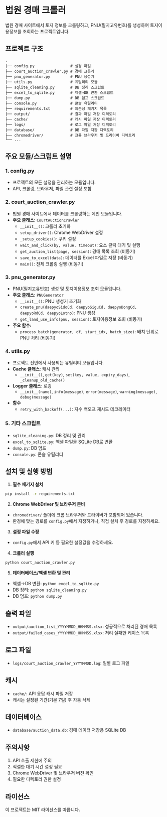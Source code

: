 # 법원 경매 크롤러

법원 경매 사이트에서 토지 정보를 크롤링하고, PNU(필지고유번호)를 생성하여 토지이용정보를 조회하는 프로젝트입니다.

## 프로젝트 구조

```
.
├── config.py                # 설정 파일
├── court_auction_crawler.py # 경매 크롤러
├── pnu_generator.py         # PNU 생성기
├── utils.py                 # 유틸리티 모듈
├── sqlite_cleaning.py       # DB 정리 스크립트
├── excel_to_sqlite.py       # 엑셀→DB 변환 스크립트
├── dump.py                  # DB 덤프 스크립트
├── console.py               # 콘솔 유틸리티
├── requirements.txt         # 의존성 패키지 목록
├── output/                  # 결과 파일 저장 디렉토리
├── cache/                   # 캐시 파일 저장 디렉토리
├── logs/                    # 로그 파일 저장 디렉토리
├── database/                # DB 파일 저장 디렉토리
├── chromedriver/            # 크롬 브라우저 및 드라이버 디렉토리
└── ...
```

## 주요 모듈/스크립트 설명

### 1. config.py
- 프로젝트의 모든 설정을 관리하는 모듈입니다.
- API, 크롤링, 브라우저, 파일 관련 설정 포함

### 2. court_auction_crawler.py
- 법원 경매 사이트에서 데이터를 크롤링하는 메인 모듈입니다.
- **주요 클래스:** `CourtAuctionCrawler`
  - `__init__()`: 크롤러 초기화
  - `setup_driver()`: Chrome WebDriver 설정
  - `_setup_cookies()`: 쿠키 설정
  - `wait_and_click(by, value, timeout)`: 요소 클릭 대기 및 실행
  - `get_auction_list(page, session)`: 경매 목록 조회 (비동기)
  - `save_to_excel(data)`: 데이터를 Excel 파일로 저장 (비동기)
  - `main()`: 전체 크롤링 실행 (비동기)

### 3. pnu_generator.py
- PNU(필지고유번호) 생성 및 토지이용정보 조회 모듈입니다.
- **주요 클래스:** `PNUGenerator`
  - `__init__()`: PNU 생성기 초기화
  - `create_pnu(daepyoSidoCd, daepyoSiguCd, daepyoDongCd, daepyoRdCd, daepyoLotno)`: PNU 생성
  - `get_land_use_info(pnu, session)`: 토지이용정보 조회 (비동기)
- **주요 함수:**
  - `process_batch(generator, df, start_idx, batch_size)`: 배치 단위로 PNU 처리 (비동기)

### 4. utils.py
- 프로젝트 전반에서 사용되는 유틸리티 모듈입니다.
- **Cache 클래스**: 캐시 관리
  - `__init__()`, `get(key)`, `set(key, value, expiry_days)`, `_cleanup_old_cache()`
- **Logger 클래스**: 로깅
  - `__init__(name)`, `info(message)`, `error(message)`, `warning(message)`, `debug(message)`
- **함수**
  - `retry_with_backoff(...)`: 지수 백오프 재시도 데코레이터

### 5. 기타 스크립트
- `sqlite_cleaning.py`: DB 정리 및 관리
- `excel_to_sqlite.py`: 엑셀 파일을 SQLite DB로 변환
- `dump.py`: DB 덤프
- `console.py`: 콘솔 유틸리티

## 설치 및 실행 방법

1. **필수 패키지 설치**

```bash
pip install -r requirements.txt
```

2. **Chrome WebDriver 및 브라우저 준비**
- `chromedriver/` 폴더에 크롬 브라우저와 드라이버가 포함되어 있습니다.
- 환경에 맞는 경로를 `config.py`에서 지정하거나, 직접 설치 후 경로를 지정하세요.

3. **설정 파일 수정**
- `config.py`에서 API 키 등 필요한 설정값을 수정하세요.

4. **크롤러 실행**

```bash
python court_auction_crawler.py
```

5. **데이터베이스/엑셀 변환 및 관리**
- 엑셀→DB 변환: `python excel_to_sqlite.py`
- DB 정리: `python sqlite_cleaning.py`
- DB 덤프: `python dump.py`

## 출력 파일

- `output/auction_list_YYYYMMDD_HHMMSS.xlsx`: 성공적으로 처리된 경매 목록
- `output/failed_cases_YYYYMMDD_HHMMSS.xlsx`: 처리 실패한 케이스 목록

## 로그 파일

- `logs/court_auction_crawler_YYYYMMDD.log`: 일별 로그 파일

## 캐시

- `cache/`: API 응답 캐시 파일 저장
- 캐시는 설정된 기간(기본 7일) 후 자동 삭제

## 데이터베이스

- `database/auction_data.db`: 경매 데이터 저장용 SQLite DB

## 주의사항

1. API 호출 제한에 주의
2. 적절한 대기 시간 설정 필요
3. Chrome WebDriver 및 브라우저 버전 확인
4. 필요한 디렉토리 권한 설정

## 라이선스

이 프로젝트는 MIT 라이선스를 따릅니다. 